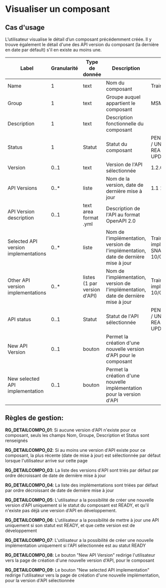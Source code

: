 # Visualiser un composant
## Cas d'usage
L’utilisateur visualise le détail d’un composant précédemment créée. Il y trouve également le détail d'une des API version du composant (la dernière en date par défault) s'il en existe au moins une.

| Label               | Granularité | Type de donnée | Description                                                     | Exemples                             |
|---------------------|-------------|----------------|-----------------------------------------------------------------|--------------------------------------|
| Name          | 1           | text | Nom du composant             | TrainLineManager                                  |
| Group | 1           | text         | Groupe auquel appartient le composant | MSM | 
| Description | 1           | text         | Description fonctionnelle du composant |  |
| Status          | 1           | Statut  | Statut du composant             | PENDING / ERROR / UNSTABLE / READY / UPDATING  |
| Version | 0..1           | text         | Version de l'API sélectionnée | 1.2.0-SNAPSHOT |
| API Versions| 0..*           | liste       | Nom de la version, date de dernière mise à jour | 1.1 10/02/2019 |
| API Version description | 0..1           | text area format .yml       | Description de l'API au format OpenAPI 2.0 |  |
| Selected API version implementations | 0..*           | liste       | Nom de l'implémentation, version de l'implémentation, date de dernière mise à jour | TrainLineManager-impl V2.0.0-SNAPSHOT 10/02/2019 |
| Other API version implementations | 0..*           | listes (1 par version d'API)       | Nom de l'implémentation, version de l'implémentation, date de dernière mise à jour  | TrainLineManager-impl V1.0.0 10/01/2019 |
| API status         | 0..1           | Statut  | Statut de l'API sélectionnée             |  PENDING / ERROR / UNSTABLE / READY / UPDATING                                 |
| New API Version         | 0..1           | bouton  | Permet la création d'une nouvelle version d'API pour le composant             |                                   |
| New selected API implementation         | 0..1           | bouton  | Permet la création d'une nouvelle implémentation pour la version d'API            |                                   |


## Règles de gestion:

**RG_DETAILCOMPO_01**: Si aucune version d'API n'existe pour ce composant, seuls les champs Nom, Groupe, Description et Status sont renseignés

**RG_DETAILCOMPO_02**: Si au moins une version d'API existe pour ce composant, la plus récente (date de mise à jour) est sélectionnée par défaut lorsque l'utilisateur arrive sur cette page

**RG_DETAILCOMPO_03**: La liste des versions d'API sont triés par défaut par ordre décroissant de date de dernière mise à jour 

**RG_DETAILCOMPO_04**: La liste des implémentations sont triées par défaut par ordre décroissant de date de dernière mise à jour 

**RG_DETAILCOMPO_05**: L'utilisateur a la possibilité de créer une nouvelle version d'API uniquement si le statut du composant est READY, et qu'il n'existe pas déjà une version d'API en développement.

**RG_DETAILCOMPO_06**: L'utilisateur a la possibilité de mettre à jour une API uniquement si son statut est READY, et que cette version est de développement

**RG_DETAILCOMPO_07**: L'utilisateur a la possibilité de créer une nouvelle implémentation uniquement si l'API sélectionnée est au statut READY

**RG_DETAILCOMPO_08**: Le bouton "New API Version" redirige l'utilisateur vers la page de création d'une nouvelle version d'API, pour le composant

**RG_DETAILCOMPO_09**: Le bouton "New selected API implementation" redirige l'utilisateur vers la page de création d'une nouvelle implémentation, pour la version d'API sélectionnée
